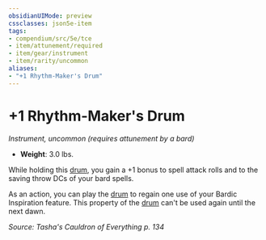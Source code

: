 ```yaml
---
obsidianUIMode: preview
cssclasses: json5e-item
tags:
- compendium/src/5e/tce
- item/attunement/required
- item/gear/instrument
- item/rarity/uncommon
aliases: 
- "+1 Rhythm-Maker's Drum"
---
```

# +1 Rhythm-Maker's Drum
*Instrument, uncommon (requires attunement by a bard)*  

- **Weight**: 3.0 lbs.

While holding this [drum](/compendium/items/drum.md), you gain a +1 bonus to spell attack rolls and to the saving throw DCs of your bard spells.

As an action, you can play the [drum](/compendium/items/drum.md) to regain one use of your Bardic Inspiration feature. This property of the [drum](/compendium/items/drum.md) can't be used again until the next dawn.

*Source: Tasha's Cauldron of Everything p. 134*